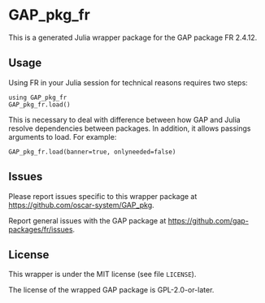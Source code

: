 # GAP_pkg_fr

This is a generated Julia wrapper package for the GAP package FR 2.4.12.

## Usage

Using FR in your Julia session for technical reasons requires two steps:

    using GAP_pkg_fr
    GAP_pkg_fr.load()

This is necessary to deal with difference between how GAP and Julia
resolve dependencies between packages. In addition, it allows passings
arguments to load. For example:

    GAP_pkg_fr.load(banner=true, onlyneeded=false)

## Issues

Please report issues specific to this wrapper package at <https://github.com/oscar-system/GAP_pkg>.

Report general issues with the GAP package at <https://github.com/gap-packages/fr/issues>.

## License

This wrapper is under the MIT license (see file `LICENSE`).

The license of the wrapped GAP package is GPL-2.0-or-later.
